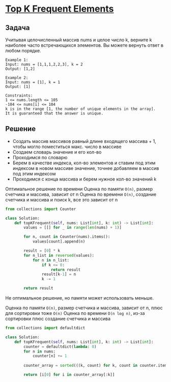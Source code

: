 # [Top K Frequent Elements](https://leetcode.com/problems/top-k-frequent-elements/description/)

## Задача
Учитывая целочисленный массив nums и целое число k, верните k наиболее часто встречающихся элементов. Вы можете вернуть ответ в любом порядке.
```
Example 1:
Input: nums = [1,1,1,2,2,3], k = 2
Output: [1,2]

Example 2:
Input: nums = [1], k = 1
Output: [1]

Constraints:
1 <= nums.length <= 105
-104 <= nums[i] <= 104
k is in the range [1, the number of unique elements in the array].
It is guaranteed that the answer is unique.
```
## Решение
- Создать массив массивов равный длине входящего массива + 1, чтобы могло поместиться макс. число в массиве
- Создаем словарь значение и его кол-во
- Проходимся по словарю
- Берем в качестве индекса, кол-во элементов и ставим под этим индексом в новом массиве значение, точнее добавляем в массив под этим индексом
- Проходимся с конца массива и берем нужное кол-во значений k

Оптимальное решение по времени
Оценка по памяти `O(n)`, размер счетчика и массива, зависит от n
Оценка по времени `O(n)`, создание счетчика и массива и поиск k, все это зависит от n
```python
from collections import Counter

class Solution:
    def topKFrequent(self, nums: List[int], k: int) -> List[int]:
        values = [[] for _ in range(len(nums) + 1)]

        for n, count in Counter(nums).items():
            values[count].append(n)

        result = [0] * k
        for n_list in reversed(values):
            for n in n_list:
                if k <= 0:
                    return result
                result[k-1] = n
                k -= 1

        return result
```

Не оптимальное решение, но памяти может использовать меньше.

Оценка по памяти `O(n)`, размер счетчика и массива, зависит от n, плюс для сортировки тоже `O(n)`
Оценка по времени `O(n log n)`, из-за сортировки плюс создание счетчика и массива
```python
from collections import defaultdict

class Solution:
    def topKFrequent(self, nums: List[int], k: int) -> List[int]:
        counter = defaultdict(lambda: 0)
        for n in nums:
            counter[n] += 1
        
        counter_array = sorted(((k, count) for k, count in counter.items()), key=lambda x: x[1], reverse=True)

        return [i[0] for i in counter_array[:k]]
```